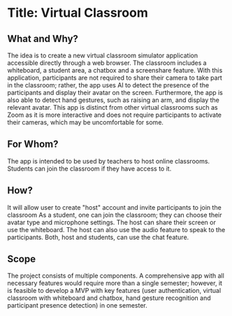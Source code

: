# Title: Virtual Classroom

## What and Why?
The idea is to create a new virtual classroom simulator application accessible directly through a web browser. The classroom includes a whiteboard, a student area, a chatbox and a screenshare feature. With this application, participants are not required to share their camera to take part in the classroom; rather, the app uses AI to detect the presence of the participants and display their avatar on the screen. Furthermore, the app is also able to detect hand gestures, such as raising an arm, and display the relevant avatar. This app is distinct from other virtual classrooms such as Zoom as it is more interactive and does not require participants to activate their cameras, which may be uncomfortable for some.

## For Whom?
The app is intended to be used by teachers to host online classrooms. Students can join the classroom if they have access to it.

## How? 
It will allow user to create "host" account and invite participants to join the classroom
As a student, one can join the classroom; they can choose their avatar type and microphone settings. 
The host can share their screen or use the whiteboard. The host can also use the audio feature to speak to the participants.
Both, host and students, can use the chat feature.

## Scope
The project consists of multiple components. A comprehensive app with all necessary features would require more than a single semester; however, it is feasible to develop a MVP with key features (user authentication, virtual classroom with whiteboard and chatbox, hand gesture recognition and participant presence detection) in one semester.